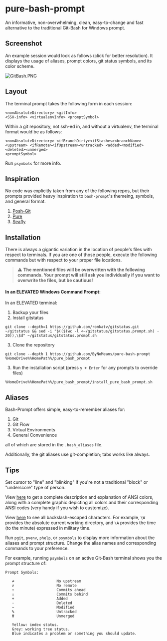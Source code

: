 # pure-bash-prompt

An informative, non-overwhelming, clean, easy-to-change and fast alternative to the traditional Git-Bash for Windows prompt.

## Screenshot

An example session would look as follows (click for better resolution). It displays the usage of aliases, prompt colors, git status symbols, and its color scheme.

![GitBash.PNG](https://github.com/ByNoMeans/pure-bash-prompt/blob/master/GitBash.PNG)

## Layout

The terminal prompt takes the following form in each session: 

```
<nonAbsoluteDirectory> <gitInfo>
<SSH-info> <virtualenvInfo> <promptSymbol>
```

Within a git repository, not ssh-ed in, and without a virtualenv, the terminal format would be as follows: 

```
<nonAbsoluteDirectory> <ifBranchDirty><ifStashes><branchName> <upstream> <ifRemote><ifUpstream><untracked> <added><modified><deleted><unmerged>
<promptSymbol>
```
Run `psymbols` for more info.
   
## Inspiration

No code was explicitly taken from any of the following repos, but their prompts provided heavy inspiration to `bash-prompt`'s themeing, symbols, and general format.

1. [Posh-Git](https://github.com/dahlbyk/posh-git/)
2. [Pure](https://github.com/sindresorhus/pure)
3. [Seafly](https://github.com/bluz71/bash-seafly-prompt/)

## Installation

There is always a gigantic variation in the location of people's files with respect to terminals. If you are one of those people, execute the following commands but with respect to your proper file locations.

> :warning: **The mentioned files will be overwritten with the following commands. Your prompt will still ask you individually if you want to overwrite the files, but be cautious!**

#### In an ELEVATED Windows Command Prompt:

In an ELEVATED terminal:

1. Backup your files
2. Install gitstatus
```
git clone --depth=1 https://github.com/romkatv/gitstatus.git ~/gitstatus && sed -i "$(($(wc -l <~/gitstatus/gitstatus.prompt.sh) - 20)),\$d" ~/gitstatus/gitstatus.prompt.sh
```
3. Clone the repository
```
git clone --depth 1 https://github.com/ByNoMeans/pure-bash-prompt %HomeDrive%%HomePath%/pure_bash_prompt
```
3. Run the installation script (press `y + Enter` for any prompts to override files)
```
%HomeDrive%%HomePath%/pure_bash_prompt/install_pure_bash_prompt.sh
```

## Aliases

Bash-Prompt offers simple, easy-to-remember aliases for:

1. Git
2. Git Flow
3. Virtual Environments
4. General Convenience

all of which are stored in the `.bash_aliases` file.

Additionally, the git aliases use git-completion; tabs works like always.

## Tips

Set cursor to "line" and "blinking" if you're not a traditional "block" or  "underscore" type of person.

View [here](https://unix.stackexchange.com/questions/124407/what-color-codes-can-i-use-in-my-ps1-prompt) to get a complete description and explanation of ANSI colors, along with a complete graphic depicting all colors and their corresponding ANSI codes (very handy if you wish to customize).

View [here](https://www.cyberciti.biz/tips/howto-linux-unix-bash-shell-setup-prompt.html) to see all backslash-escaped characters. For example, `\W` provides the absolute current working directory, and `\A` provides the time (to the minute) expressed in military time.

Run `pgit`, `pvenv`, `phelp`, or `psymbols` to display more information about the aliases and prompt structure. Change the alias names and corresponding commands to your preference.

For example, running `psymbols` on an active Git-Bash terminal shows you the prompt structure of:
```
Prompt Symbols:

   ≠                   No upstream
   ✗                   No remote
   ↑                   Commits ahead
   ↓                   Commits behind
   +                   Added
   -                   Deleted
   ~                   Modified
   %                   Untracked
   Ψ                   Unmerged

   Yellow: index status.
   Grey: working tree status.
   Blue indicates a problem or something you should update.
```
